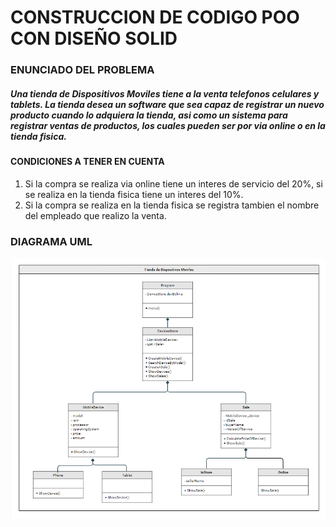 # CONSTRUCCION DE CODIGO POO CON DISEÑO SOLID

### ENUNCIADO DEL PROBLEMA
##### Una tienda de Dispositivos Moviles tiene a la venta telefonos celulares y tablets. La tienda desea un software que sea capaz de registrar un nuevo producto cuando lo adquiera la tienda, asi como un sistema para registrar ventas de productos, los cuales pueden ser por via online o en la tienda fisica.
#### CONDICIONES A TENER EN CUENTA
1. Si la compra se realiza via online tiene un interes de servicio del 20%, si se realiza en la tienda fisica tiene un interes del 10%.
2. Si la compra se realiza en la tienda fisica se registra tambien el nombre del empleado que realizo la venta.

### DIAGRAMA UML

![Image text](https://github.com/jacovzap/MobileStoreSOLID/blob/main/Images/UMLSTORE.png)
